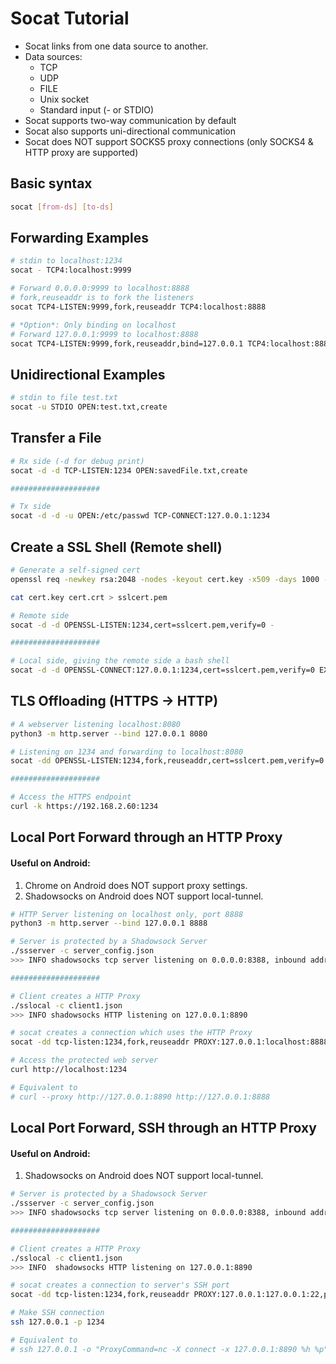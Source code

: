 # Socat Tutorial

- Socat links from one data source to another.
- Data sources:
    - TCP
    - UDP
    - FILE
    - Unix socket
    - Standard input (- or STDIO)    
- Socat supports two-way communication by default
- Socat also supports uni-directional communication
- Socat does NOT support SOCKS5 proxy connections (only SOCKS4 & HTTP proxy are supported)

## Basic syntax
```bash
socat [from-ds] [to-ds]
```

## Forwarding Examples
```bash
# stdin to localhost:1234
socat - TCP4:localhost:9999

# Forward 0.0.0.0:9999 to localhost:8888
# fork,reuseaddr is to fork the listeners
socat TCP4-LISTEN:9999,fork,reuseaddr TCP4:localhost:8888

# *Option*: Only binding on localhost
# Forward 127.0.0.1:9999 to localhost:8888
socat TCP4-LISTEN:9999,fork,reuseaddr,bind=127.0.0.1 TCP4:localhost:8888
```

## Unidirectional Examples
```bash
# stdin to file test.txt
socat -u STDIO OPEN:test.txt,create
```

## Transfer a File
```bash
# Rx side (-d for debug print)
socat -d -d TCP-LISTEN:1234 OPEN:savedFile.txt,create

####################

# Tx side
socat -d -d -u OPEN:/etc/passwd TCP-CONNECT:127.0.0.1:1234
```

## Create a SSL Shell (Remote shell)
```bash
# Generate a self-signed cert
openssl req -newkey rsa:2048 -nodes -keyout cert.key -x509 -days 1000 -out cert.crt

cat cert.key cert.crt > sslcert.pem

# Remote side
socat -d -d OPENSSL-LISTEN:1234,cert=sslcert.pem,verify=0 -

####################

# Local side, giving the remote side a bash shell
socat -d -d OPENSSL-CONNECT:127.0.0.1:1234,cert=sslcert.pem,verify=0 EXEC:/bin/bash
```

## TLS Offloading (HTTPS -> HTTP)
```bash
# A webserver listening localhost:8080
python3 -m http.server --bind 127.0.0.1 8080

# Listening on 1234 and forwarding to localhost:8080
socat -dd OPENSSL-LISTEN:1234,fork,reuseaddr,cert=sslcert.pem,verify=0 tcp:localhost:8080

####################

# Access the HTTPS endpoint
curl -k https://192.168.2.60:1234
```

## Local Port Forward through an HTTP Proxy
#### Useful on Android:
1. Chrome on Android does NOT support proxy settings. 
2. Shadowsocks on Android does NOT support local-tunnel.
```bash
# HTTP Server listening on localhost only, port 8888
python3 -m http.server --bind 127.0.0.1 8888

# Server is protected by a Shadowsock Server
./ssserver -c server_config.json
>>> INFO shadowsocks tcp server listening on 0.0.0.0:8388, inbound address 0.0.0.0:8388

####################

# Client creates a HTTP Proxy
./sslocal -c client1.json
>>> INFO shadowsocks HTTP listening on 127.0.0.1:8890

# socat creates a connection which uses the HTTP Proxy
socat -dd tcp-listen:1234,fork,reuseaddr PROXY:127.0.0.1:localhost:8888,proxyport=8890

# Access the protected web server
curl http://localhost:1234

# Equivalent to 
# curl --proxy http://127.0.0.1:8890 http://127.0.0.1:8888
```

## Local Port Forward, SSH through an HTTP Proxy
#### Useful on Android:
1. Shadowsocks on Android does NOT support local-tunnel.
```bash
# Server is protected by a Shadowsock Server
./ssserver -c server_config.json
>>> INFO shadowsocks tcp server listening on 0.0.0.0:8388, inbound address 0.0.0.0:8388

####################

# Client creates a HTTP Proxy
./sslocal -c client1.json
>>> INFO  shadowsocks HTTP listening on 127.0.0.1:8890

# socat creates a connection to server's SSH port
socat -dd tcp-listen:1234,fork,reuseaddr PROXY:127.0.0.1:127.0.0.1:22,proxyport=8890

# Make SSH connection
ssh 127.0.0.1 -p 1234

# Equivalent to 
# ssh 127.0.0.1 -o "ProxyCommand=nc -X connect -x 127.0.0.1:8890 %h %p"
```